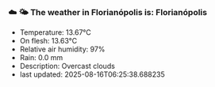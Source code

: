 ### ☁️ 🌤️  The weather in Florianópolis is: Florianópolis

- Temperature: 13.67°C
- On flesh: 13.63°C
- Relative air humidity: 97%
- Rain: 0.0 mm
- Description: Overcast clouds
- last updated: 2025-08-16T06:25:38.688235

